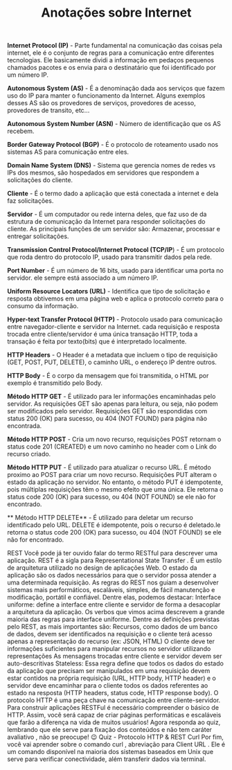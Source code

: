<h1 style="text-align: center;">Anotações sobre Internet</h1>
<br>

**Internet Protocol (IP)** - Parte fundamental na comunicação das coisas pela internet, ele é o conjunto de regras para a comunicação entre diferentes tecnologias. Ele basicamente dividi a informação em pedaços pequenos chamados pacotes e os envia para o destinatário que foi identificado por um número IP.  

**Autonomous System (AS)** - É a denominação dada aos serviços que fazem uso do IP para manter o funcionamento da Internet. Alguns exemplos desses AS são os provedores de serviços, provedores de acesso, provedores de transito, etc...  

**Autonomous System Number (ASN)** - Número de identificação que os AS recebem.  

**Border Gateway Protocol (BGP)** - É o protocolo de roteamento usado nos sistemas AS para comunicação entre eles.  

**Domain Name System (DNS)** - Sistema que gerencia nomes de redes vs IPs dos mesmos, são hospedados em servidores que respondem a solicitações do cliente.  

**Cliente** - É o termo dado a aplicação que está conectada a internet e dela faz solicitações.  

**Servidor** - É um computador ou rede interna deles, que faz uso de da estrutura de comunicação da Internet para responder solicitações do cliente. As principais funções de um servidor são: Armazenar, processar e entregar solicitações.  

**Transmission Control Protocol/Internet Protocol (TCP/IP**) - É um protocolo que roda dentro do protocolo IP, usado para transmitir dados pela rede.  

**Port Number** - É um número de 16 bits, usado para identificar uma porta no servidor. ele sempre está associado a um número IP.  

**Uniform Resource Locators (URL)** - Identifica que tipo de solicitação e resposta obtivemos em uma página web e aplica o protocolo correto para o consumo da informação.  

**Hyper-text Transfer Protocol (HTTP)** - Protocolo usado para comunicação entre navegador-cliente e servidor na Internet. cada requisição e resposta trocada entre cliente/servidor é uma única transação HTTP, toda a transação é feita por texto(bits) que é interpretado localmente.  

**HTTP Headers** - O Header é a metadata que incluem o tipo de requisição (GET, POST, PUT, DELETE), o caminho URL, o endereço IP dentre outros.  

**HTTP Body** - É o corpo da mensagem que foi transmitida, o HTML por exemplo é transmitido pelo Body.  

**Método HTTP GET** - É utilizado para ler informações encaminhadas pelo servidor. As requisições GET são apenas para leitura, ou seja, não podem ser modificados pelo servidor. Requisições GET são respondidas com status 200 (OK) para sucesso, ou 404 (NOT FOUND) para página não encontrada.  

**Método HTTP POST** - Cria um novo recurso, requisições POST retornam o status code 201 (CREATED) e um novo caminho no header com o Link do recurso criado.  

**Método HTTP PUT** - É utilizado para atualizar o recurso URL. É método proximo ao POST para criar um novo recurso. Requisições PUT alteram o estado da aplicação no servidor. No entanto, o método PUT é idempotente, pois múltiplas requisições têm o mesmo efeito que uma única. Ele retorna o status code 200 (OK) para sucesso, ou 404 (NOT FOUND) se ele não for encontrado.  

** Método HTTP DELETE** - É utilizado para deletar um recurso identificado pelo URL. DELETE é idempotente, pois o recurso é deletado.le retorna o status code 200 (OK) para sucesso, ou 404 (NOT FOUND) se ele não for encontrado.  

REST
Você pode já ter ouvido falar do termo RESTful para descrever uma aplicação. REST é a sigla para Representational State Transfer . É um estilo de arquitetura utilizado no design de aplicações Web. O estado da aplicação são os dados necessários para que o servidor possa atender a uma determinada requisição. As regras do REST nos guiam a desenvolver sistemas mais performáticos, escaláveis, simples, de fácil manutenção e modificação, portátil e confiável. Dentre elas, podemos destacar:
Interface uniforme: define a interface entre cliente e servidor de forma a desacoplar a arquitetura da aplicação. Os verbos que vimos acima descrevem a grande maioria das regras para interface uniforme. Dentre as definições previstas pelo REST, as mais importantes são:
Recursos, como dados de um banco de dados, devem ser identificados na requisição e o cliente terá acesso apenas a representação do recurso (ex: JSON, HTML)
O cliente deve ter informações suficientes para manipular recursos no servidor utilizando representações
As mensagens trocadas entre cliente e servidor devem ser auto-descritivas
Stateless: Essa regra define que todos os dados do estado da aplicação que precisam ser manipulados em uma requisição devem estar contidos na própria requisição (URL, HTTP body, HTTP header) e o servidor deve encaminhar para o cliente todos os dados referentes ao estado na resposta (HTTP headers, status code, HTTP response body).
O protocolo HTTP é uma peça chave na comunicação entre cliente-servidor. Para construir aplicações RESTFul é necessário compreender o básico de HTTP. Assim, você será capaz de criar páginas performáticas e escaláveis que farão a diferença na vida de muitos usuários!
Agora responda ao quiz, lembrando que ele serve para fixação dos conteúdos e não tem caráter avaliativo , não se preocupe! 😉
Quiz - Protocolo HTTP & REST
Curl
Por fim, você vai aprender sobre o comando curl , abreviação para Client URL . Ele é um comando disponível na maioria dos sistemas baseados em Unix que serve para verificar conectividade, além transferir dados via terminal.
